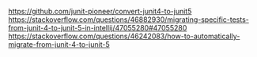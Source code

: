 https://github.com/junit-pioneer/convert-junit4-to-junit5
https://stackoverflow.com/questions/46882930/migrating-specific-tests-from-junit-4-to-junit-5-in-intellij/47055280#47055280
https://stackoverflow.com/questions/46242083/how-to-automatically-migrate-from-junit-4-to-junit-5